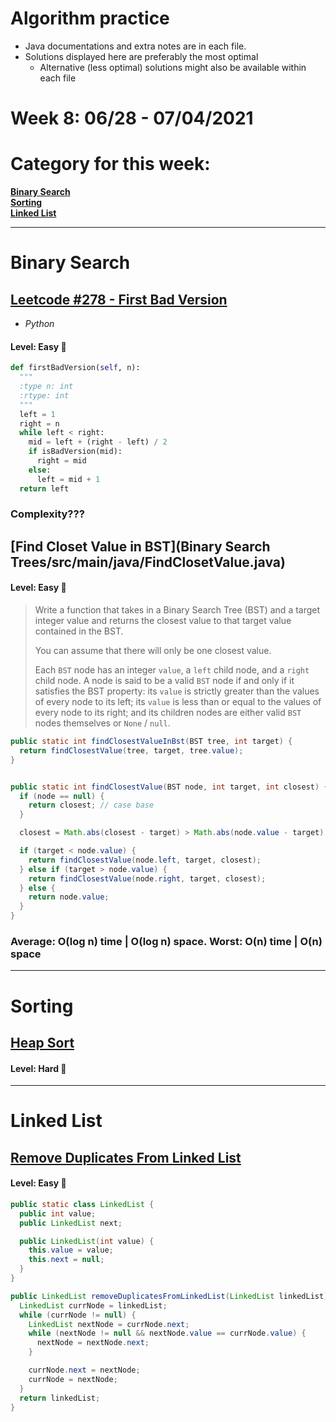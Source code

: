 # Algorithm practice

* Java documentations and extra notes are in each file.
* Solutions displayed here are preferably the most optimal
    * Alternative (less optimal) solutions might also be available within each 
    file

# Week 8: 06/28 - 07/04/2021

# Category for this week:
**[Binary Search](#binary-search)**<br>
**[Sorting](#sorting)**<br>
**[Linked List](#linked-list)**<br>

---

# Binary Search

## [Leetcode #278 - First Bad Version](https://leetcode.com/problems/first-bad-version/)
* *Python*

#### Level: Easy 📗

```python
def firstBadVersion(self, n):
  """
  :type n: int
  :rtype: int
  """
  left = 1
  right = n
  while left < right:
    mid = left + (right - left) / 2
    if isBadVersion(mid):
      right = mid
    else:
      left = mid + 1
  return left
```

### Complexity???

## [Find Closet Value in BST](Binary Search Trees/src/main/java/FindClosetValue.java)

#### Level: Easy 📗

> Write a function that takes in a Binary Search Tree (BST) and a target integer value and returns the closest value to that target value contained in the BST.
>
> You can assume that there will only be one closest value.
>
> Each `BST` node has an integer `value`, a `left` child node, and a `right` child node. A node is said to be a valid `BST` node if and only if it satisfies the BST property: its `value` is strictly greater than the values of every node to its left; its `value` is less than or equal to the values of every node to its right; and its children nodes are either valid `BST` nodes themselves or `None` / `null`.

```java
public static int findClosestValueInBst(BST tree, int target) {
  return findClosestValue(tree, target, tree.value);
}


public static int findClosestValue(BST node, int target, int closest) {
  if (node == null) {
    return closest; // case base
  }

  closest = Math.abs(closest - target) > Math.abs(node.value - target) ? node.value : closest;

  if (target < node.value) {
    return findClosestValue(node.left, target, closest);
  } else if (target > node.value) {
    return findClosestValue(node.right, target, closest);
  } else {
    return node.value;
  }
}
```

### Average: O(log n) time | O(log n) space. Worst: O(n) time | O(n) space

---

# Sorting

## [Heap Sort](Sortings/src/main/java/HeapSort.java)

#### Level: Hard 📕

---

# Linked List

## [Remove Duplicates From Linked List](LinkedList/src/main/java/RemoveDuplicateFromLL.java)

#### Level: Easy 📗

```java
public static class LinkedList {
  public int value;
  public LinkedList next;

  public LinkedList(int value) {
    this.value = value;
    this.next = null;
  }
}

public LinkedList removeDuplicatesFromLinkedList(LinkedList linkedList) {
  LinkedList currNode = linkedList;
  while (currNode != null) {
    LinkedList nextNode = currNode.next;
    while (nextNode != null && nextNode.value == currNode.value) {
      nextNode = nextNode.next;
    }

    currNode.next = nextNode;
    currNode = nextNode;
  }
  return linkedList;
}
```